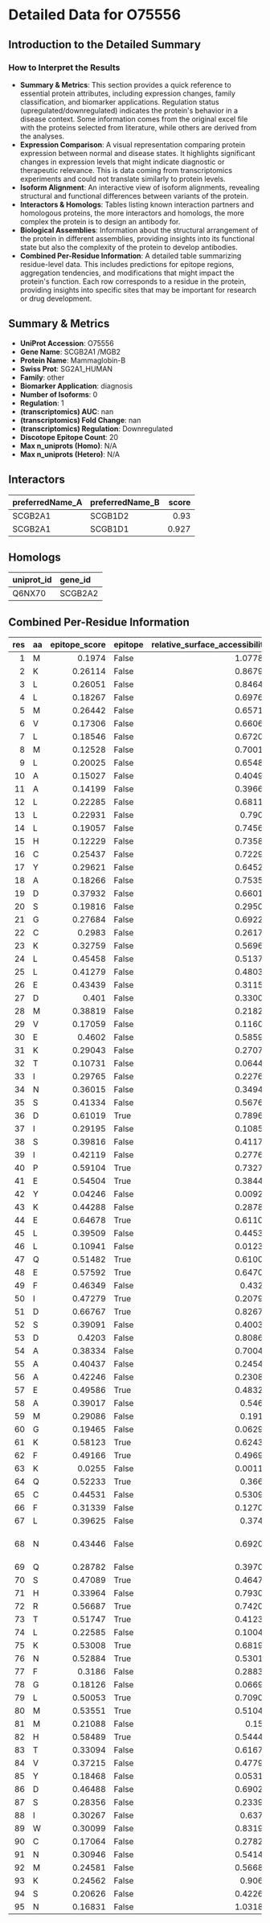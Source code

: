 # Detailed Data for O75556


## Introduction to the Detailed Summary

### How to Interpret the Results

- **Summary & Metrics**: This section provides a quick reference to essential protein attributes, including expression changes, family classification, and biomarker applications. Regulation status (upregulated/downregulated) indicates the protein's behavior in a disease context. Some information comes from the original excel file with the proteins selected from literature, while others are derived from the analyses.
- **Expression Comparison**: A visual representation comparing protein expression between normal and disease states. It highlights significant changes in expression levels that might indicate diagnostic or therapeutic relevance. This is data coming from transcriptomics experiments and could not translate similarly to protein levels.
- **Isoform Alignment**: An interactive view of isoform alignments, revealing structural and functional differences between variants of the protein.
- **Interactors & Homologs**: Tables listing known interaction partners and homologous proteins, the more interactors and homologs, the more complex the protein is to design an antibody for.
- **Biological Assemblies**: Information about the structural arrangement of the protein in different assemblies, providing insights into its functional state but also the complexity of the protein to develop antibodies.
- **Combined Per-Residue Information**: A detailed table summarizing residue-level data. This includes predictions for epitope regions, aggregation tendencies, and modifications that might impact the protein's function. Each row corresponds to a residue in the protein, providing insights into specific sites that may be important for research or drug development.
## Summary & Metrics

- **UniProt Accession**: O75556
- **Gene Name**: SCGB2A1 /MGB2
- **Protein Name**: Mammaglobin-B
- **Swiss Prot**: SG2A1_HUMAN
- **Family**: other
- **Biomarker Application**: diagnosis
- **Number of Isoforms**: 0
- **Regulation**: 1
- **(transcriptomics) AUC**: nan
- **(transcriptomics) Fold Change**: nan
- **(transcriptomics) Regulation**: Downregulated
- **Discotope Epitope Count**: 20
- **Max n_uniprots (Homo)**: N/A
- **Max n_uniprots (Hetero)**: N/A


## Interactors

| preferredName_A   | preferredName_B   |   score |
|:------------------|:------------------|--------:|
| SCGB2A1           | SCGB1D2           |   0.93  |
| SCGB2A1           | SCGB1D1           |   0.927 |

## Homologs

| uniprot_id   | gene_id   |
|:-------------|:----------|
| Q6NX70       | SCGB2A2   |

## Combined Per-Residue Information

|   res | aa   |   epitope_score | epitope   |   relative_surface_accessibility |   modeling_confidence |   Aggregation | modification   | glycosylation                   |
|------:|:-----|----------------:|:----------|---------------------------------:|----------------------:|--------------:|:---------------|:--------------------------------|
|     1 | M    |         0.1974  | False     |                          1.07788 |                 69.35 |         0     | N/A            | N/A                             |
|     2 | K    |         0.26114 | False     |                          0.86793 |                 83.72 |         0.03  | N/A            | N/A                             |
|     3 | L    |         0.26051 | False     |                          0.84641 |                 87.32 |        66.43  | N/A            | N/A                             |
|     4 | L    |         0.18267 | False     |                          0.69763 |                 86.8  |        91.573 | N/A            | N/A                             |
|     5 | M    |         0.26442 | False     |                          0.65715 |                 85.86 |        95.791 | N/A            | N/A                             |
|     6 | V    |         0.17306 | False     |                          0.66065 |                 84.82 |        99.459 | N/A            | N/A                             |
|     7 | L    |         0.18546 | False     |                          0.67201 |                 85.09 |        99.769 | N/A            | N/A                             |
|     8 | M    |         0.12528 | False     |                          0.70013 |                 83.81 |        99.803 | N/A            | N/A                             |
|     9 | L    |         0.20025 | False     |                          0.65482 |                 81.09 |        99.816 | N/A            | N/A                             |
|    10 | A    |         0.15027 | False     |                          0.40493 |                 79.01 |        99.604 | N/A            | N/A                             |
|    11 | A    |         0.14199 | False     |                          0.39665 |                 76.5  |        99.399 | N/A            | N/A                             |
|    12 | L    |         0.22285 | False     |                          0.68116 |                 67.48 |        99.225 | N/A            | N/A                             |
|    13 | L    |         0.22931 | False     |                          0.7903  |                 66.2  |        98.264 | N/A            | N/A                             |
|    14 | L    |         0.19057 | False     |                          0.74565 |                 62.86 |        93.004 | N/A            | N/A                             |
|    15 | H    |         0.12229 | False     |                          0.73581 |                 58.26 |        61.085 | N/A            | N/A                             |
|    16 | C    |         0.25437 | False     |                          0.72292 |                 56.95 |        60.846 | N/A            | N/A                             |
|    17 | Y    |         0.29621 | False     |                          0.64528 |                 59.82 |        59.57  | N/A            | N/A                             |
|    18 | A    |         0.18266 | False     |                          0.75358 |                 53.03 |        27.324 | N/A            | N/A                             |
|    19 | D    |         0.37932 | False     |                          0.66018 |                 52.45 |         0.03  | N/A            | N/A                             |
|    20 | S    |         0.19816 | False     |                          0.29505 |                 54.88 |         0     | N/A            | N/A                             |
|    21 | G    |         0.27684 | False     |                          0.69227 |                 62.17 |         0     | N/A            | N/A                             |
|    22 | C    |         0.2983  | False     |                          0.26177 |                 74.06 |         0     | N/A            | N/A                             |
|    23 | K    |         0.32759 | False     |                          0.56964 |                 80.32 |         0     | N/A            | N/A                             |
|    24 | L    |         0.45458 | False     |                          0.51371 |                 84.04 |         0     | N/A            | N/A                             |
|    25 | L    |         0.41279 | False     |                          0.48037 |                 87.06 |         0     | N/A            | N/A                             |
|    26 | E    |         0.43439 | False     |                          0.31151 |                 88.26 |         0     | N/A            | N/A                             |
|    27 | D    |         0.401   | False     |                          0.33003 |                 90.51 |         0     | N/A            | N/A                             |
|    28 | M    |         0.38819 | False     |                          0.21828 |                 93.17 |         0     | N/A            | N/A                             |
|    29 | V    |         0.17059 | False     |                          0.11602 |                 95.25 |         0     | N/A            | N/A                             |
|    30 | E    |         0.4602  | False     |                          0.58593 |                 95.85 |         0     | N/A            | N/A                             |
|    31 | K    |         0.29043 | False     |                          0.27077 |                 96.72 |         0     | N/A            | N/A                             |
|    32 | T    |         0.10731 | False     |                          0.06448 |                 97.77 |         0     | N/A            | N/A                             |
|    33 | I    |         0.29765 | False     |                          0.22767 |                 98.02 |         0     | N/A            | N/A                             |
|    34 | N    |         0.36015 | False     |                          0.34944 |                 97.96 |         0     | N/A            | N/A                             |
|    35 | S    |         0.41334 | False     |                          0.56763 |                 96.85 |         0     | N/A            | N/A                             |
|    36 | D    |         0.61019 | True      |                          0.78964 |                 97.64 |         0     | N/A            | N/A                             |
|    37 | I    |         0.29195 | False     |                          0.10851 |                 97.97 |         0     | N/A            | N/A                             |
|    38 | S    |         0.39816 | False     |                          0.41177 |                 98.16 |         0     | N/A            | N/A                             |
|    39 | I    |         0.42119 | False     |                          0.27762 |                 98.43 |         0     | N/A            | N/A                             |
|    40 | P    |         0.59104 | True      |                          0.73279 |                 98.18 |         0     | N/A            | N/A                             |
|    41 | E    |         0.54504 | True      |                          0.38443 |                 98.21 |         0     | N/A            | N/A                             |
|    42 | Y    |         0.04246 | False     |                          0.00926 |                 98.11 |         0     | N/A            | N/A                             |
|    43 | K    |         0.44288 | False     |                          0.28787 |                 97.9  |         0     | N/A            | N/A                             |
|    44 | E    |         0.64678 | True      |                          0.61105 |                 97.25 |         0     | N/A            | N/A                             |
|    45 | L    |         0.39509 | False     |                          0.44534 |                 95.57 |         0     | N/A            | N/A                             |
|    46 | L    |         0.10941 | False     |                          0.01237 |                 94.74 |         0     | N/A            | N/A                             |
|    47 | Q    |         0.51482 | True      |                          0.61004 |                 95.93 |         0     | N/A            | N/A                             |
|    48 | E    |         0.57592 | True      |                          0.64703 |                 93.99 |         0     | N/A            | N/A                             |
|    49 | F    |         0.46349 | False     |                          0.4328  |                 93.03 |         0     | N/A            | N/A                             |
|    50 | I    |         0.47279 | True      |                          0.20792 |                 96.16 |         0     | N/A            | N/A                             |
|    51 | D    |         0.66767 | True      |                          0.82674 |                 96.73 |         0     | N/A            | N/A                             |
|    52 | S    |         0.39091 | False     |                          0.40036 |                 97.81 |         0     | N/A            | N/A                             |
|    53 | D    |         0.4203  | False     |                          0.80865 |                 98.04 |         0     | N/A            | N/A                             |
|    54 | A    |         0.38334 | False     |                          0.70048 |                 98.26 |         0     | N/A            | N/A                             |
|    55 | A    |         0.40437 | False     |                          0.24545 |                 98.04 |         0     | N/A            | N/A                             |
|    56 | A    |         0.42246 | False     |                          0.23085 |                 98.21 |         0     | N/A            | N/A                             |
|    57 | E    |         0.49586 | True      |                          0.48322 |                 98.38 |         0     | N/A            | N/A                             |
|    58 | A    |         0.39017 | False     |                          0.5469  |                 98.13 |         0     | N/A            | N/A                             |
|    59 | M    |         0.29086 | False     |                          0.1912  |                 97.59 |         0     | N/A            | N/A                             |
|    60 | G    |         0.19465 | False     |                          0.06295 |                 98.3  |         0     | N/A            | N/A                             |
|    61 | K    |         0.58123 | True      |                          0.62431 |                 98.44 |         0     | N/A            | N/A                             |
|    62 | F    |         0.49166 | True      |                          0.49696 |                 97.86 |         0     | N/A            | N/A                             |
|    63 | K    |         0.0255  | False     |                          0.00113 |                 98.32 |         0     | N/A            | N/A                             |
|    64 | Q    |         0.52233 | True      |                          0.3669  |                 98.56 |         0     | N/A            | N/A                             |
|    65 | C    |         0.44531 | False     |                          0.53095 |                 98.11 |         0     | N/A            | N/A                             |
|    66 | F    |         0.31339 | False     |                          0.12709 |                 98.25 |         0     | N/A            | N/A                             |
|    67 | L    |         0.39625 | False     |                          0.3749  |                 98.34 |         0     | N/A            | N/A                             |
|    68 | N    |         0.43446 | False     |                          0.69201 |                 98.34 |         0     | N/A            | N-linked (GlcNAc...) asparagine |
|    69 | Q    |         0.28782 | False     |                          0.39709 |                 98.38 |         0     | N/A            | N/A                             |
|    70 | S    |         0.47089 | True      |                          0.46477 |                 98.07 |         0     | N/A            | N/A                             |
|    71 | H    |         0.33964 | False     |                          0.79308 |                 97.89 |         0     | N/A            | N/A                             |
|    72 | R    |         0.56687 | True      |                          0.74209 |                 98.28 |         0     | N/A            | N/A                             |
|    73 | T    |         0.51747 | True      |                          0.41237 |                 98.32 |         0     | N/A            | N/A                             |
|    74 | L    |         0.22585 | False     |                          0.10044 |                 98.31 |         0     | N/A            | N/A                             |
|    75 | K    |         0.53008 | True      |                          0.68199 |                 97.68 |         0     | N/A            | N/A                             |
|    76 | N    |         0.52884 | True      |                          0.53018 |                 98.34 |         0     | N/A            | N/A                             |
|    77 | F    |         0.3186  | False     |                          0.28838 |                 97.89 |         0.812 | N/A            | N/A                             |
|    78 | G    |         0.18126 | False     |                          0.06692 |                 95.91 |         0.812 | N/A            | N/A                             |
|    79 | L    |         0.50053 | True      |                          0.70909 |                 95.89 |         0.812 | N/A            | N/A                             |
|    80 | M    |         0.53551 | True      |                          0.51048 |                 96.17 |         0.812 | N/A            | N/A                             |
|    81 | M    |         0.21088 | False     |                          0.158   |                 93.44 |         0.812 | N/A            | N/A                             |
|    82 | H    |         0.58489 | True      |                          0.54448 |                 89.16 |         0.635 | N/A            | N/A                             |
|    83 | T    |         0.33094 | False     |                          0.61676 |                 90.1  |         0.635 | N/A            | N/A                             |
|    84 | V    |         0.37215 | False     |                          0.47794 |                 87.84 |         0.635 | N/A            | N/A                             |
|    85 | Y    |         0.18468 | False     |                          0.05315 |                 82.38 |         0.635 | N/A            | N/A                             |
|    86 | D    |         0.46488 | False     |                          0.69029 |                 81.32 |         0     | N/A            | N/A                             |
|    87 | S    |         0.28356 | False     |                          0.23395 |                 82.74 |         0     | N/A            | N/A                             |
|    88 | I    |         0.30267 | False     |                          0.6377  |                 79.62 |         0.304 | N/A            | N/A                             |
|    89 | W    |         0.30099 | False     |                          0.83197 |                 78.72 |         0.304 | N/A            | N/A                             |
|    90 | C    |         0.17064 | False     |                          0.27825 |                 74.57 |         0.304 | N/A            | N/A                             |
|    91 | N    |         0.30946 | False     |                          0.54144 |                 66.94 |         0.304 | N/A            | N/A                             |
|    92 | M    |         0.24581 | False     |                          0.56689 |                 55.01 |         0.304 | N/A            | N/A                             |
|    93 | K    |         0.24562 | False     |                          0.9062  |                 51.66 |         0     | N/A            | N/A                             |
|    94 | S    |         0.20626 | False     |                          0.42263 |                 51.83 |         0     | N/A            | N/A                             |
|    95 | N    |         0.16831 | False     |                          1.03185 |                 44.37 |         0     | N/A            | N/A                             |

